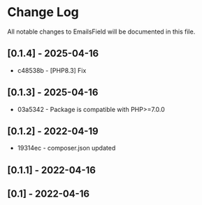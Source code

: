 Change Log
==========

All notable changes to EmailsField will be documented in this file.

## [0.1.4] - 2025-04-16

* c48538b - [PHP8.3] Fix

## [0.1.3] - 2025-04-16

* 03a5342 - Package is compatible with PHP>=7.0.0

## [0.1.2] - 2022-04-19

* 19314ec - composer.json updated

## [0.1.1] - 2022-04-16

## [0.1] - 2022-04-16
